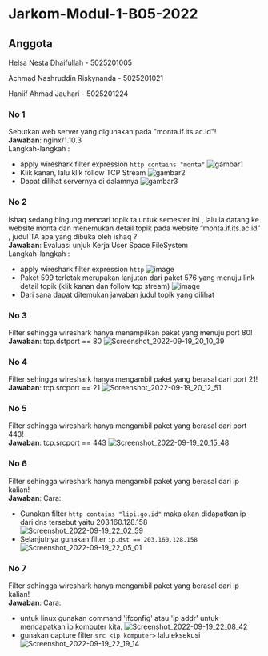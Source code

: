 # Jarkom-Modul-1-B05-2022

## Anggota 
<p>Helsa Nesta Dhaifullah - 5025201005</p>
<p>Achmad Nashruddin Riskynanda  - 5025201021</p>
<p>Haniif Ahmad Jauhari - 5025201224</p>

### No 1
Sebutkan web server yang digunakan pada "monta.if.its.ac.id"! </br>
**Jawaban**: nginx/1.10.3 </br>
Langkah-langkah :
- apply wireshark filter expression `http contains "monta"`
![gambar1](https://user-images.githubusercontent.com/70515589/191040421-450e0761-91e9-45a2-93b1-a82c0610eb1f.png)
- Klik kanan, lalu klik follow TCP Stream
![gambar2](https://user-images.githubusercontent.com/70515589/191040603-b8d0173c-3e45-4ca0-b7fc-8e51c214e680.png)
- Dapat dilihat servernya di dalamnya
![gambar3](https://user-images.githubusercontent.com/70515589/191040610-e1233765-31d7-4167-b095-8f7ead5d58e7.png)

### No 2
Ishaq sedang bingung mencari topik ta untuk semester ini , lalu ia datang ke website monta dan menemukan detail topik pada website “monta.if.its.ac.id” , judul TA apa yang dibuka oleh ishaq ? </br>
**Jawaban**: Evaluasi unjuk Kerja User Space FileSystem </br>
Langkah-langkah :
- apply wireshark filter expression `http`
![image](https://user-images.githubusercontent.com/70515589/191042533-b796d7b2-0804-4c79-91c0-60953156f304.png)
- Paket 599 terletak merupakan lanjutan dari paket 576 yang menuju link detail topik (klik kanan dan follow tcp stream)
![image](https://user-images.githubusercontent.com/70515589/191043039-7fd89d2f-451a-4107-9a75-232e6e4a9e9b.png)
-  Dari sana dapat ditemukan jawaban judul topik yang dilihat

### No 3
Filter sehingga wireshark hanya menampilkan paket yang menuju port 80!</br>
**Jawaban**: tcp.dstport == 80
![Screenshot_2022-09-19_20_10_39](https://user-images.githubusercontent.com/91010605/191045857-47788df2-27c9-41ae-b4fd-a4ecf223ec66.png)
### No 4
Filter sehingga wireshark hanya mengambil paket yang berasal dari port 21!</br>
**Jawaban**: tcp.srcport == 21
![Screenshot_2022-09-19_20_12_51](https://user-images.githubusercontent.com/91010605/191047001-accbdc45-4529-4475-85d9-0927d3d5e8b8.png)
### No 5
Filter sehingga wireshark hanya mengambil paket yang berasal dari port 443!</br>
**Jawaban**: tcp.srcport == 443
![Screenshot_2022-09-19_20_15_48](https://user-images.githubusercontent.com/91010605/191048767-d4a57e90-46c1-4662-b795-69667437597c.png)
### No 6
Filter sehingga wireshark hanya mengambil paket yang berasal dari ip kalian!</br>
**Jawaban**: Cara:
- Gunakan filter `http contains "lipi.go.id"` maka akan didapatkan ip dari dns tersebut yaitu 203.160.128.158
![Screenshot_2022-09-19_22_02_59](https://user-images.githubusercontent.com/91010605/191049310-059736a7-81e2-4c3f-8322-a0ab52ebd547.png)
- Selanjutnya gunakan filter `ip.dst == 203.160.128.158`
![Screenshot_2022-09-19_22_05_01](https://user-images.githubusercontent.com/91010605/191049664-2fbb07bc-b2d8-4973-aa1f-291987968912.png)
### No 7
Filter sehingga wireshark hanya mengambil paket yang berasal dari ip kalian!</br>
**Jawaban**: Cara:
- untuk linux gunakan command 'ifconfig' atau 'ip addr' untuk mendapatkan ip komputer kita.
![Screenshot_2022-09-19_22_08_42](https://user-images.githubusercontent.com/91010605/191050519-fb9990ab-e03b-4f21-8c9c-b8b6a7bbc90c.png)
- gunakan capture filter `src <ip komputer>` lalu eksekusi
![Screenshot_2022-09-19_22_19_14](https://user-images.githubusercontent.com/91010605/191052887-b1ba1faa-5c85-4f75-9204-017ff35b87ff.png)



